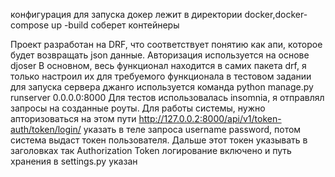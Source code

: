 конфигурация для запуска докер лежит в директории docker,docker-compose up -build соберет контейнеры

Проект разработан на DRF, что соответствует понятию как апи, которое будет возвращать json данные.
Авторизация используется на основе djoser
В основном, весь функционал находится в самих пакета drf, я только настроил их для требуемого функционала в тестовом задании
для запуска сервера джанго используется команда python manage.py runserver 0.0.0.0:8000
Для тестов использовалась insomnia, я отправлял запросы на созданные роуты. Для работы системы, нужно апторизоваться на этом пути http://127.0.0.2:8000/api/v1/token-auth/token/login/
указать в теле запроса username password, потом система выдаст токен пользователя. Дальше этот токен указывать в заголовках так Authorization Token <user token>
логирование включено и путь хранения в settings.py указан
